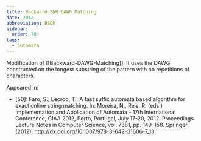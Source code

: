 ```yaml
---
title: Backward SNR DAWG Matching
date: 2012
abbreviation: BSDM
sidebar:
  order: 78
tags:
  - automata
---
```


Modification of [[Backward-DAWG-Matching]]. It uses the DAWG constructed on the longest substring of the pattern with no repetitions of characters.

Appeared in:

- [50]: Faro, S., Lecroq, T.: A fast suffix automata based algorithm for exact online string matching. In: Moreira, N., Reis, R. (eds.) Implementation and Application of Automata - 17th International Conference, CIAA 2012, Porto, Portugal, July 17-20, 2012. Proceedings. Lecture Notes in Computer Science, vol. 7381, pp. 149–158. Springer (2012), http://dx.doi.org/10.1007/978-3-642-31606-7_13
